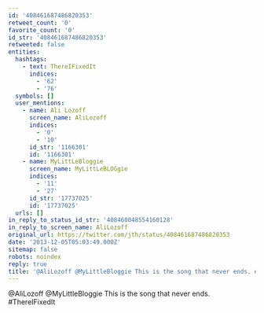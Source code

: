 ```yaml
---
id: '408461687486820353'
retweet_count: '0'
favorite_count: '0'
id_str: '408461687486820353'
retweeted: false
entities:
  hashtags:
    - text: ThereIFixedIt
      indices:
        - '62'
        - '76'
  symbols: []
  user_mentions:
    - name: Ali Lozoff
      screen_name: AliLozoff
      indices:
        - '0'
        - '10'
      id_str: '1166301'
      id: '1166301'
    - name: MyLittLeBloggie
      screen_name: MyLittLeBLOGgie
      indices:
        - '11'
        - '27'
      id_str: '17737025'
      id: '17737025'
  urls: []
in_reply_to_status_id_str: '408460048554160128'
in_reply_to_screen_name: AliLozoff
original_url: https://twitter.com/jth/status/408461687486820353
date: '2013-12-05T05:03:49.000Z'
sitemap: false
robots: noindex
reply: true
title: '@AliLozoff @MyLittleBloggie This is the song that never ends. #ThereIFixedIt'
---
```


@AliLozoff @MyLittleBloggie This is the song that never ends. #ThereIFixedIt